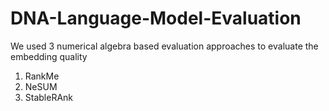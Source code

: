 # DNA-Language-Model-Evaluation

We used 3 numerical algebra based evaluation approaches to evaluate the embedding quality
1. RankMe
2. NeSUM
3. StableRAnk
